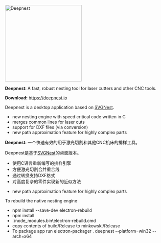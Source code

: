 <img src="https://deepnest.io/img/logo-large.png" alt="Deepnest" width="250">  

**Deepnest**: A fast, robust nesting tool for laser cutters and other CNC tools.  

**Download:** https://deepnest.io  
  
Deepnest is a desktop application based on [SVGNest](https://github.com/Jack000/SVGnest).  

  
- new nesting engine with speed critical code written in C
- merges common lines for laser cuts
- support for DXF files (via conversion)
- new path approximation feature for highly complex parts  
  
	
**Deepnest**: 一个快速有效的用于激光切割和其他CNC机床的排样工具。  

Deepnest是基于[SVGNest](https://github.com/Jack000/SVGnest)的桌面版本。  
  
  
* 使用C语言重新编写的排样引擎
* 方便激光切割合并重合线
* 通过转换支持DXF格式
* 对高度复杂的零件实现新的近似方法
- new path approximation feature for highly complex parts

To rebuild the native nesting engine
- npm install --save-dev electron-rebuild
- npm install
- .\node_modules\.bin\electron-rebuild.cmd
- copy contents of build/Release to minkowski/Release
- To package app run electron-packager . deepnest --platform=win32 --arch=x64
